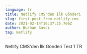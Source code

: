 ```yaml
---
language: tr
title: Netlify CMS'den İlk Gönderi
slug: first-post-from-netlify-cms
date: 2021-02-14T16:37:25.766Z
author: Burhan Savcı
tag: Netlify
---
```

Netlify CMS'den İlk Gönderi Test 1 TR